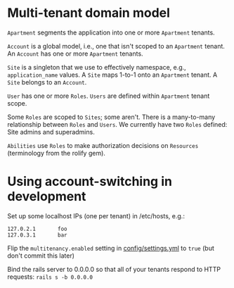 # Multi-tenant domain model

`Apartment` segments the application into one or more `Apartment` tenants.

`Account` is a global model, i.e., one that isn't scoped to an `Apartment` tenant. An `Account` has one or more `Apartment` tenants.

`Site` is a singleton that we use to effectively namespace, e.g., `application_name` values. A `Site` maps 1-to-1 onto an `Apartment` tenant. A `Site` belongs to an `Account`.

`User` has one or more `Roles`. `Users` are defined within `Apartment` tenant scope.

Some `Roles` are scoped to `Sites`; some aren't. There is a many-to-many relationship between `Roles` and `Users`. We currently have two `Roles` defined: Site admins and superadmins.

`Abilities` use `Roles` to make authorization decisions on `Resources` (terminology from the rolify gem).

# Using account-switching in development

Set up some localhost IPs (one per tenant) in /etc/hosts, e.g.:

```
127.0.2.1       foo
127.0.3.1       bar
```

Flip the `multitenancy.enabled` setting in [config/settings.yml](https://github.com/projecthydra-labs/hybox/blob/master/config/settings.yml#L2) to `true` (but don't commit this later)

Bind the rails server to 0.0.0.0 so that all of your tenants respond to HTTP requests: `rails s -b 0.0.0.0` 

